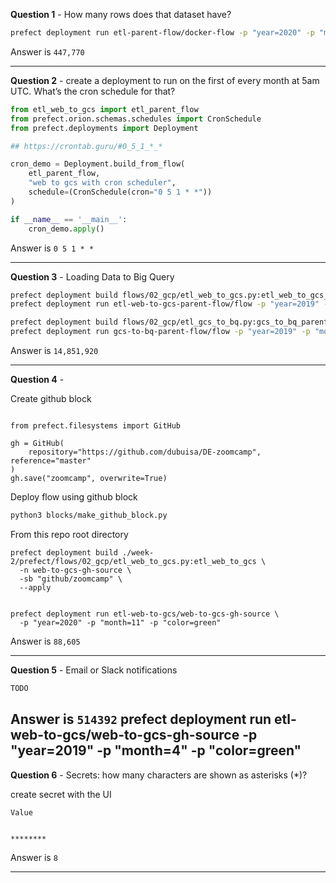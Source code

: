 **Question 1** - How many rows does that dataset have?  

```bash
prefect deployment run etl-parent-flow/docker-flow -p "year=2020" -p "months=[1]" -p "color=green"
```

Answer is `447,770`

---


**Question 2** - create a deployment to run on the first of every month at 5am UTC. What’s the cron schedule for that?
```python
from etl_web_to_gcs import etl_parent_flow
from prefect.orion.schemas.schedules import CronSchedule
from prefect.deployments import Deployment

## https://crontab.guru/#0_5_1_*_*

cron_demo = Deployment.build_from_flow(
    etl_parent_flow,
    "web to gcs with cron scheduler",
    schedule=(CronSchedule(cron="0 5 1 * *"))
)

if __name__ == '__main__':
    cron_demo.apply()

```
Answer is `0 5 1 * *`

---

**Question 3** - Loading Data to Big Query

```bash
prefect deployment build flows/02_gcp/etl_web_to_gcs.py:etl_web_to_gcs_parent_flow --apply --name flow
prefect deployment run etl-web-to-gcs-parent-flow/flow -p "year=2019" -p "months=[2,3]" -p "color=yellow"

prefect deployment build flows/02_gcp/etl_gcs_to_bq.py:gcs_to_bq_parent_flow --apply --name flow
prefect deployment run gcs-to-bq-parent-flow/flow -p "year=2019" -p "months=[2,3]" -p "color=yellow"
```
Answer is `14,851,920`

---

**Question 4** - 

Create github block
```python3

from prefect.filesystems import GitHub

gh = GitHub(
    repository="https://github.com/dubuisa/DE-zoomcamp", reference="master"
)
gh.save("zoomcamp", overwrite=True)

```

Deploy flow using github block
```bash
python3 blocks/make_github_block.py
```

From this repo root directory
```
prefect deployment build ./week-2/prefect/flows/02_gcp/etl_web_to_gcs.py:etl_web_to_gcs \
  -n web-to-gcs-gh-source \
  -sb "github/zoomcamp" \
  --apply


prefect deployment run etl-web-to-gcs/web-to-gcs-gh-source \
  -p "year=2020" -p "month=11" -p "color=green"
```
Answer is `88,605`

---

**Question 5** - Email or Slack notifications
```bash
TODO
```
Answer is `514392`
prefect deployment run etl-web-to-gcs/web-to-gcs-gh-source -p "year=2019" -p "month=4" -p "color=green"
---

**Question 6** -  Secrets: how many characters are shown as asterisks (*)?

create secret with the UI
```
Value


********
```

Answer is `8`

---


